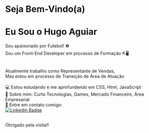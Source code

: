 # Seja Bem-Vindo(a)

# Eu Sou o Hugo Aguiar


Sou apaixonado por Futebol!  ⚽ <br/>
Sou um Front-End Developer  em processo de Formação ⛏🖥️ <br/>
<br/>
<br/>
Atualmente trabalho como Representante de Vendas,<br/>
Mas estou em processo de Transição de Área de Atuação
 <br/>
<br/>💻   Estou estudando e me aprofundando em CSS, Html, JavaScript
<br/>💬   Sobre mim: Curto Tecnologias, Games, Mercado Financeiro, Área Empresarial
<br/>📧   Entre em contato comigo:
<br/>
[![Linkedin Badge](https://img.shields.io/badge/-HugoAguiar-blue?style=flat-square&logo=Linkedin&logoColor=white&link=https://www.linkedin.com/in/hugoaguiar87/)](https://www.linkedin.com/in/hugoaguiar87/) 
<br/>
<br/>

Obrigado pela visita!!
